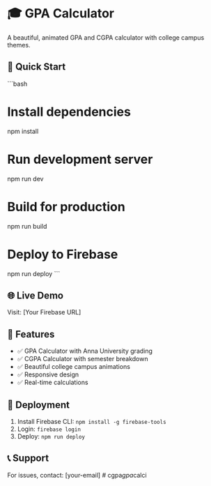 # 🎓 GPA Calculator

A beautiful, animated GPA and CGPA calculator with college campus themes.

## 🚀 Quick Start

\`\`\`bash
# Install dependencies
npm install

# Run development server
npm run dev

# Build for production
npm run build

# Deploy to Firebase
npm run deploy
\`\`\`

## 🌐 Live Demo

Visit: [Your Firebase URL]

## 📱 Features

- ✅ GPA Calculator with Anna University grading
- ✅ CGPA Calculator with semester breakdown
- ✅ Beautiful college campus animations
- ✅ Responsive design
- ✅ Real-time calculations

## 🔧 Deployment

1. Install Firebase CLI: `npm install -g firebase-tools`
2. Login: `firebase login`
3. Deploy: `npm run deploy`

## 📞 Support

For issues, contact: [your-email]
#   c g p a _ g p a _ c a l c i  
 